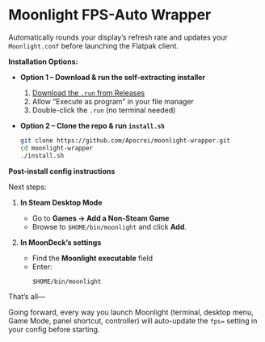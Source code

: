 # Moonlight FPS-Auto Wrapper

Automatically rounds your display’s refresh rate and updates your `Moonlight.conf` before
launching the Flatpak client.

**Installation Options:**

- **Option 1 – Download & run the self-extracting installer**  
  1. [Download the `.run` from Releases](https://github.com/Apocrei/moonlight-wrapper/releases/latest)  
  2. Allow “Execute as program” in your file manager  
  3. Double-click the `.run` (no terminal needed)

- **Option 2 – Clone the repo & run `install.sh`**  
  ```bash
  git clone https://github.com/Apocrei/moonlight-wrapper.git
  cd moonlight-wrapper
  ./install.sh

**Post-install config instructions**

Next steps:

1. **In Steam Desktop Mode**  
   - Go to **Games → Add a Non-Steam Game**  
   - Browse to `$HOME/bin/moonlight` and click **Add**.

2. **In MoonDeck’s settings**  
   - Find the **Moonlight executable** field  
   - Enter:  
     ```
     $HOME/bin/moonlight
     ```

That’s all—

Going forward, every way you launch Moonlight (terminal, desktop menu, Game Mode, panel shortcut, controller) will auto-update the `fps=` setting in your config before starting.  


